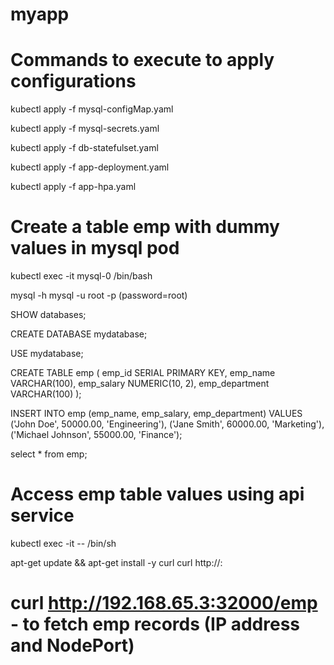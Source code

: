 # myapp
# Commands to execute to apply configurations

kubectl apply -f mysql-configMap.yaml

kubectl apply -f mysql-secrets.yaml

kubectl apply -f db-statefulset.yaml

kubectl apply -f app-deployment.yaml

kubectl apply -f app-hpa.yaml


# Create a table emp with dummy values in mysql pod

kubectl exec -it mysql-0 /bin/bash

mysql -h mysql -u root -p  (password=root)

SHOW databases;

CREATE DATABASE mydatabase;

USE mydatabase;

CREATE TABLE emp (
    emp_id SERIAL PRIMARY KEY,
    emp_name VARCHAR(100),
    emp_salary NUMERIC(10, 2),
    emp_department VARCHAR(100)
);

INSERT INTO emp (emp_name, emp_salary, emp_department) VALUES
    ('John Doe', 50000.00, 'Engineering'),
    ('Jane Smith', 60000.00, 'Marketing'),
    ('Michael Johnson', 55000.00, 'Finance');

select * from emp;

# Access emp table values using api service

kubectl exec -it <pod-name for myapp> -- /bin/sh

apt-get update && apt-get install -y curl
curl http://<Node-IP>:<NodePort>
# curl http://192.168.65.3:32000/emp  - to fetch emp records   (IP address and NodePort)